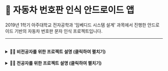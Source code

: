 # 🚗 자동차 번호판 인식 안드로이드 앱

2019년 1학기 아주대학교 전자공학과 '임베디드 시스템 설계' 과목에서 진행한 안드로이드 기반의 자동차 번호판 문자 인식 프로젝트입니다. 

---

<br>

<details>
<summary><strong>👨‍💼 비전공자를 위한 프로젝트 설명 (클릭하여 펼치기)</strong></summary>

### 1. 프로젝트 소개
*   **목표**: 스마트폰으로 자동차 번호판을 촬영하거나 갤러리에서 이미지를 불러와, 그 안에 포함된 숫자와 문자를 자동으로 인식하는 안드로이드 앱을 개발하였습니다. 
*   **의의**: 이 프로젝트를 통해 **SW 개발 역량**과 **영상 처리 기초 기술에 대한 이해도**를 보여드리고자 하였습니다.

### 2. 주요 기능
*   **이미지 입력**: 스마트폰 갤러리에서 번호판 이미지를 선택하여 앱으로 가져옵니다. 
*   **번호판 영역 추출**: 이미지 전체에서 번호판이 위치한 영역을 자동으로 찾아냅니다. 
*   **문자 분리 및 인식**: 추출된 번호판 영역에서 개별 숫자와 문자를 분리하고, 어떤 문자인지 판별합니다. 
*   **결과 확인**: 최종적으로 인식된 번호판 문자들을 화면에 표시합니다. 

### 3. 프로젝트를 통해 얻은 역량
*   **문제 해결 능력**: '번호판 문자 인식'이라는 구체적인 문제를 해결하기 위해, 복잡한 영상 처리 기술을 학습하고 실제 안드로이드 환경에 적용하는 과정을 통해 문제 해결 능력을 길렀습니다.
*   **기본기**: OpenCV와 같은 외부 라이브러리 사용을 최소화하고, 영상 처리의 핵심 알고리즘을 Java 코드로 직접 구현하며 SW 개발의 기본기를 다졌습니다. 

</details>

<br>

<details>
<summary><strong>👩‍💻 전공자를 위한 프로젝트 설명 (클릭하여 펼치기)</strong></summary>

### 1. 프로젝트 개요
본 프로젝트는 안드로이드 환경에서 Java와 표준 SDK만을 사용하여 자동차 번호판 인식(ANPR) 시스템의 핵심 파이프라인을 직접 구현한 것입니다. 외부 라이브러리에 대한 의존성을 최소화하고, 영상 처리 알고리즘에 대한 깊은 이해를 바탕으로 전처리부터 문자 인식까지의 전 과정을 개발하였습니다.

### 2. 사용 기술
*   **Platform**: `Android`
*   **Language**: `Java`
*   **Target SDK**: `19 (KitKat)` 
*   **Core Logic**: Native `Java` Code, `android.graphics.Bitmap`
*   **Algorithms**: Digital Image Processing, Rule-based Optical Character Recognition (OCR) 

### 3. 시스템 아키텍처 및 처리 흐름
핵심 로직은 `ImageROI_source/MainActivity.java`  파일에 구현되어 있으며, 처리 과정은 다음과 같습니다.

1.  **전처리 (Preprocessing)**
    *   `resize_samplesize`: 연산량 감소를 위해 입력 이미지의 크기를 일정 비율로 축소합니다. 
    *   `gray_scaling`: RGB 컬러 이미지를 흑백 명암 이미지로 변환하여 후속 처리 과정을 단순화합니다. 
    *   `binarization`: 그레이스케일 이미지를 지정된 임계값(Threshold) 기준으로 흑/백 이미지로 변환하여 문자와 배경을 명확히 구분합니다. 

2.  **번호판 영역 추출 (ROI Detection)**
    *   `dilation` & `gaussian_filtering`: 형태학적 연산(팽창)을 적용하여 번호판 내 문자들의 끊어진 부분을 연결하고, 가우시안 필터링으로 노이즈를 제거합니다. 
    *   `detect_the_number_area`: 이미지의 각 행(row)을 스캔하며 픽셀 값의 변화(흑/백 전환)가 가장 빈번하게 일어나는 수평 영역을 찾습니다. 번호판은 문자들로 인해 픽셀 변화가 많다는 특징을 이용한 것입니다. 
    *   `get_image_of_height_number_area`: 검출된 영역의 좌표를 이용해 원본 이미지에서 번호판 부분만 잘라냅니다(Crop). 

3.  **문자 분할 (Character Segmentation)**
    *   `find_letter_candidate_from_left_to_right`: 크롭된 번호판 이미지에서 왼쪽부터 오른쪽으로 스캔하며 연결된 픽셀 그룹(Connected Component)을 찾습니다. 
    *   `find_letter`: 재귀 함수를 이용한 Flood Fill 알고리즘과 유사한 방식으로, 연결된 검은색 픽셀들을 하나의 객체(문자)로 인식하고 라벨링합니다. 
    *   `get_a_letter`: 라벨링된 각 객체의 경계 상자(Bounding Box)를 계산하여 개별 문자 비트맵으로 추출합니다. 
    *   `judge_candidate_by_width`: 추출된 문자 후보들의 가로/세로 비율과 크기를 분석하여, 너무 크거나 작은 노이즈성 객체들을 제거합니다. 

4.  **문자 인식 (Character Recognition - Rule-based OCR)**
    머신러닝 모델 없이, 각 문자의 형태적 특징을 분석하는 **규칙 기반(Rule-based)** 알고리즘을 구현하였습니다. `distinguish_numbers`, `distinguish_consonants` 등의 함수가 이 역할을 수행합니다. 
    *   **숫자 인식 (`distinguish_numbers`)**: 문자를 수평/수직으로 여러 구간으로 나누고, 각 구간의 특징을 분석합니다.
        *   **예시 (숫자 '8')**: 이미지 상단부터 하단으로 내려오면서 문자의 폭이 '증가 → 감소 → 증가 → 감소'하는 패턴을 보이는지 확인합니다. 
        *   **예시 (숫자 '1')**: 다른 문자에 비해 좌우 대칭성이 높고 폭이 좁다는 특징을 이용합니다. 
    *   **한글 인식 (`distinguish_consonants`, `distinguish_vowels`)**: 문자의 중심에서 상/하/좌/우 네 방향으로 가상의 선을 그었을 때, 선이 문자의 획에 의해 막히는지(blocked) 여부로 'ㄱ', 'ㄴ', 'ㄷ' 등을 구분합니다. 

### 4. 코드 리뷰 및 고찰

#### 🟢 잘된 점 (Strengths)

1.  **알고리즘의 직접 구현**
    OpenCV와 같은 외부 라이브러리에 의존하지 않고 그레이스케일, 이진화, 형태학적 연산(Dilation), Connected Component Labeling 등 핵심 영상 처리 알고리즘을 `Bitmap` 픽셀 단위 조작으로 직접 구현하였습니다.  이는 교수님의 수업 취지에 맞춰 알고리즘에 대한 기초 이해도를 쌓는 과정이었습니다.

2.  **논리적 문제 해결 능력**
    규칙 기반 문자 인식 엔진을 직접 설계하고 구현한 점은 복잡한 문제를 논리적으로 분석하고 해결하는 능력을 보여주는 예시입니다. 각 문자의 기하학적, 위상적 특징을 세밀하게 분석하여 인식 규칙을 만든 과정이 포인트입니다. 

3.  **체계적인 개발 과정**
    `CameraAPITest` , `CameraTest`  등 기능별 테스트 프로젝트를 통해 점진적으로 개발을 진행하여 안정적인 소프트웨어 개발 방법론을 적용하려 노력하였음을 알 수 있습니다.

#### 🟡 프로젝트 회고 및 개선 방향 (Retrospective & Future Improvements)

1.  **매직 넘버 (Magic Number) 상수화**
    코드 내에 `threshold = 150 * 100` , `threshold_of_number_of_color_changed = 9`  등 개발에 관여하지 않은 제3자로서는 의미를 알기 어려운 숫자(매직 넘버)가 하드코딩되어 있습니다. 이를 `final static` 상수로 정의하여 가독성과 유지보수성을 높일 수 있습니다.

    ```java
    // Before
    if(gray_scaled_rgb > 15000) { ... }
    // After
    private static final int BINARIZATION_THRESHOLD = 15000;
    if(gray_scaled_rgb > BINARIZATION_THRESHOLD) { ... }
    ```
    또한, Otsu's Method와 같이 이미지 특성에 따라 임계값을 동적으로 결정하는 알고리즘을 적용하면 더 견고한 시스템을 만들 수 있습니다.

2. **성능 최적화**
Java 레벨에서 for 루프를 통해 픽셀 단위로 직접 접근하는 방식은 연산량이 많은 영상 처리에서 성능 저하의 원인이 될 수 있습니다.  성능이 중요한 애플리케이션에서는 Android NDK(C/C++)를 활용하여 핵심 연산 부분을 네이티브 코드로 구현하는 것을 고려해볼 수 있습니다.

3. **API 현대화**
프로젝트의 일부 테스트 코드에서 현재는 지원이 중단된(Deprecated) Camera API가 사용되었습니다.   더 향상된 기능과 안정성을 제공하는 Camera2 또는 CameraX Jetpack 라이브러리로 마이그레이션하여야 합니다.

5. **인식 엔진의 확장성**
규칙 기반 인식 엔진은 특정 폰트, 조명, 촬영 각도에 민감하여 강건함(Robustness)이 떨어질 수 있습니다.  향후 TensorFlow Lite와 같은 모바일 추론 프레임워크를 사용하여 간단한 CNN(Convolutional Neural Network) 기반의 OCR 모델을 학습시켜 적용한다면 인식률과 범용성을 크게 향상시킬 수 있습니다.

7. **코드 스타일**
일부 변수명(자음, 모음)이 한글로 되어 있고 , 주석이 한글과 영어가 혼용되어 있습니다. 협업을 고려하여 변수명과 함수명은 영어로 통일하고, distinguish_numbers  함수처럼 if-else가 길게 나열되는 부분은 Strategy Pattern 등을 적용하여 리팩토링하여야 가독성과 유지보수성을 향상시킬 수 있습니다.
</details>
